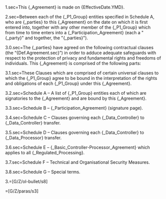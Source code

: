 1.sec=This {_Agreement} is made on {EffectiveDate.YMD}.

2.sec=Between each of the {_P1_Group} entities specified in Schedule A, who are {_parties} to this {_Agreement} on the date on which it is first entered into, together with any other member of the {_P1_Group} which from time to time enters into a {_Participation_Agreement} (each a "{_party}" and together, the "{_parties}").

3.0.sec=The {_parties} have agreed on the following contractual clauses (the “{Def.Agreement.sec}”) in order to adduce adequate safeguards with respect to the protection of privacy and fundamental rights and freedoms of individuals. This {_Agreement} is comprised of the following parts:

3.1.sec=These Clauses which are comprised of certain universal clauses to which the {_P1_Group} agree to be bound in the interpretation of the rights and obligations of each {_P1_Group} under this {_Agreement}.

3.2.sec=Schedule A – A list of {_P1_Group} entities each of which are signatories to the {_Agreement} and are bound by this {_Agreement}.

3.3.sec=Schedule B – {_Participation_Agreement} (signature page).

3.4.sec=Schedule C – Clauses governing each {_Data_Controller} to {_Data_Controller} transfer.

3.5.sec=Schedule D – Clauses governing each {_Data_Controller} to {_Data_Processor} transfer.

3.6.sec=Schedule E – {_Basic_Controller-Processor_Agreement} which applies to all {_Regulated_Processing}. 

3.7.sec=Schedule F – Technical and Organisational Security Measures.

3.8.sec=Schedule G – Special terms.

3.=[G/Z/ol-bullet/s8]

=[G/Z/paras/s3]
